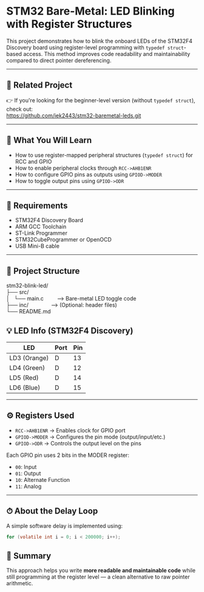 # STM32 Bare-Metal: LED Blinking with Register Structures

This project demonstrates how to blink the onboard LEDs of the STM32F4 Discovery board using register-level programming with `typedef struct`-based access. This method improves code readability and maintainability compared to direct pointer dereferencing.

---

## 🔁 Related Project

👉 If you're looking for the beginner-level version (without `typedef struct`), check out:  
https://github.com/iek2443/stm32-baremetal-leds.git

---

## 🧠 What You Will Learn

- How to use register-mapped peripheral structures (`typedef struct`) for RCC and GPIO
- How to enable peripheral clocks through `RCC->AHB1ENR`
- How to configure GPIO pins as outputs using `GPIOD->MODER`
- How to toggle output pins using `GPIOD->ODR`

---

## 🔧 Requirements

- STM32F4 Discovery Board
- ARM GCC Toolchain
- ST-Link Programmer
- STM32CubeProgrammer or OpenOCD
- USB Mini-B cable

---

📁 Project Structure
--------------------

stm32-blink-led/\
├── src/\
│   └── main.c         --> Bare-metal LED toggle code\
├── inc/               --> (Optional: header files)\
└── README.md

## 💡 LED Info (STM32F4 Discovery)

| LED | Port | Pin |
|-----|------|-----|
| LD3 (Orange) | D | 13 |
| LD4 (Green)  | D | 12 |
| LD5 (Red)    | D | 14 |
| LD6 (Blue)   | D | 15 |

---

## ⚙️ Registers Used

- `RCC->AHB1ENR` → Enables clock for GPIO port
- `GPIOD->MODER` → Configures the pin mode (output/input/etc.)
- `GPIOD->ODR` → Controls the output level on the pins

Each GPIO pin uses 2 bits in the MODER register:
- `00`: Input  
- `01`: Output  
- `10`: Alternate Function  
- `11`: Analog  

---

## ⏱ About the Delay Loop

A simple software delay is implemented using:

```c
for (volatile int i = 0; i < 200000; i++);
```
## 🧭 Summary

This approach helps you write **more readable and maintainable code** while still programming at the register level — a clean alternative to raw pointer arithmetic.


